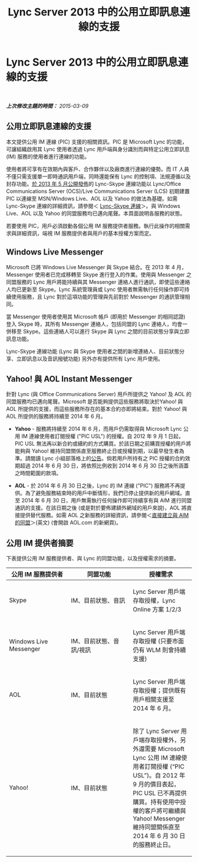 ﻿---
title: Lync Server 2013 中的公用立即訊息連線的支援
TOCTitle: Lync Server 2013 中的公用立即訊息連線的支援
ms:assetid: 9c6eb500-647b-4ccd-a00e-2b8dd7c44a76
ms:mtpsurl: https://technet.microsoft.com/zh-tw/library/Dn458579(v=OCS.15)
ms:contentKeyID: 59602857
ms.date: 08/10/2015
mtps_version: v=OCS.15
ms.translationtype: HT
---

# Lync Server 2013 中的公用立即訊息連線的支援

 

_**上次修改主題的時間：** 2015-03-09_

## 公用立即訊息連線的支援

本文提供公用 IM 連線 (PIC) 支援的相關資訊。PIC 是 Microsoft Lync 的功能，可讓組織啟用其 Lync 使用者透過 Lync 用戶端與身分識別而與特定公用立即訊息 (IM) 服務的使用者進行連線的功能。

使用者將可享有在效期內與客戶、合作夥伴以及廠商進行連線的優勢。而 IT 人員不僅只需支援單一即時通訊用戶端，同時還能保有 Lync 的控制項、法規遵循以及封存功能。[於 2013 年 5 月公開發佈](http://blogs.technet.com/b/lync/archive/2013/05/23/lync-skype-connectivity-available-today.aspx)的 Lync-Skype 連線功能以 Lync/Office Communications Server (OCS)/Live Communications Server (LCS) 初期建置 PIC 以連線至 MSN/Windows Live、AOL 以及 Yahoo 的做法為基礎。如需 Lync-Skype 連線的詳細資訊，請參閱＜ [Lync-Skype 連線](http://office.microsoft.com/zh-tw/lync/lync-skype-connectivity-fx103789635.aspx)＞。與 Windows Live、AOL 以及 Yahoo 的同盟服務均已邁向尾聲。本頁面說明各服務的狀態。

若要使用 PIC，用戶必須啟動各個公用 IM 服務提供者服務。執行此操作的相關需求與詳細資訊，端視 IM 服務提供者與用戶的基本授權方案而定。

## Windows Live Messenger

Microsoft 已將 Windows Live Messenger 與 Skype 結合。在 2013 年 4 月，Messenger 使用者已完成移轉至 Skype 進行登入的作業。使用與 Messenger 之同盟服務的 Lync 用戶將能持續與其 Messenger 連絡人進行通訊，即使這些連絡人均已更新至 Skype。Lync 系統管理員或 Lync 使用者無需執行任何操作即可持續使用服務，且 Lync 對於這項功能的管理與先前對於 Messenger 的通訊管理相同。

當 Messenger 使用者使用其 Microsoft 帳戶 (即用於 Messenger 的相同認證) 登入 Skype 時，其所有 Messenger 連絡人，包括同盟的 Lync 連絡人，均會一併移至 Skype。這些連絡人可以進行 Skype 與 Lync 之間的目前狀態分享與立即訊息功能。

Lync-Skype 連線功能 (Lync 與 Skype 使用者之間的新增連絡人、目前狀態分享、立即訊息以及音訊撥號功能) 另外亦有提供所有 Lync 用戶使用。

## Yahoo\! 與 AOL Instant Messenger

針對 Lync (與 Office Communications Server) 用戶所提供之 Yahoo\! 及 AOL 的同盟服務均已邁向尾聲。Microsoft 是否能夠提供這些服務將取決於Yahoo\! 與 AOL 所提供的支援，而這些服務所存在的基本合約亦即將結束。對於 Yahoo\! 與 AOL 所提供的服務將持續至 2014 年 6 月。

  - **Yahoo** - 服務將持續至 2014 年 6 月，而用戶仍需取得與 Microsoft Lync 公用 IM 連線使用者訂閱授權 ("PIC USL") 的授權。自 2012 年 9 月 1 日起，PIC USL 無法再以新合約或續約的方式購買。於該日期之前購買授權的用戶將能夠與 Yahoo\! 維持同盟關係直至服務終止日或授權到期，以最早發生者為準。請閱讀 Lync 小組部落格上的[公告](http://blogs.technet.com/b/lync/archive/2012/11/26/lync-and-yahoo-federation-end-of-life.aspx)。倘若用戶所持有之 PIC 授權的合約效期超過 2014 年 6 月 30 日，將依照比例收到 2014 年 6 月 30 日之後所涵蓋之時間範圍的款項。

  - **AOL** - 於 2014 年 6 月 30 日之後，Lync 的 IM 連線 ("PIC") 服務將不再提供。為了避免服務結束時的用戶中斷情形，我們已停止提供新的用戶網域。直至 2014 年 6 月 30 日，用戶無需執行任何操作即可持續享有與 AIM 進行同盟通訊的支援。在該日期之後 (或是對於要佈建額外網域的用戶來說)，AOL 將直接提供替代服務。如需 AOL 之新服務的詳細資訊，請參閱＜[直接建立與 AIM 的同盟](http://aimenterprise.aol.com/pic.php)＞(英文) (會開啟 AOL.com 的新網頁)。

## 公用 IM 提供者摘要

下表提供公用 IM 服務提供者、與 Lync 的同盟功能，以及授權需求的摘要。


<table>
<colgroup>
<col style="width: 33%" />
<col style="width: 33%" />
<col style="width: 33%" />
</colgroup>
<thead>
<tr class="header">
<th>公用 IM 服務提供者</th>
<th>同盟功能</th>
<th>授權需求</th>
</tr>
</thead>
<tbody>
<tr class="odd">
<td><p>Skype</p></td>
<td><p>IM、目前狀態、音訊</p></td>
<td><p>Lync Server 用戶端存取授權，Lync Online 方案 1/2/3</p></td>
</tr>
<tr class="even">
<td><p>Windows Live Messenger</p></td>
<td><p>IM、目前狀態、音訊/視訊</p></td>
<td><p>Lync Server 用戶端存取授權 (只要市面仍有 WLM 則會持續支援)</p></td>
</tr>
<tr class="odd">
<td><p>AOL</p></td>
<td><p>IM、目前狀態</p></td>
<td><p>Lync Server 用戶端存取授權；提供既有用戶相關支援至 2014 年 6 月。</p></td>
</tr>
<tr class="even">
<td><p>Yahoo!</p></td>
<td><p>IM、目前狀態</p></td>
<td><p>除了 Lync Server 用戶端存取授權外，另外還需要 Microsoft Lync 公用 IM 連線使用者訂閱授權 (“PIC USL”)。自 2012 年 9 月的價目表起，PIC USL 已不再提供購買。持有使用中授權的客戶將可繼續與 Yahoo! Messenger 維持同盟關係直至 2014 年 6 月 30 日的服務終止日。</p></td>
</tr>
</tbody>
</table>

